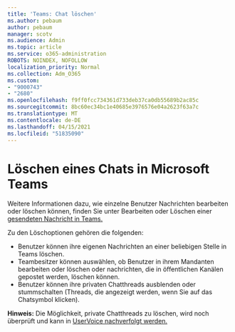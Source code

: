 ```yaml
---
title: 'Teams: Chat löschen'
ms.author: pebaum
author: pebaum
manager: scotv
ms.audience: Admin
ms.topic: article
ms.service: o365-administration
ROBOTS: NOINDEX, NOFOLLOW
localization_priority: Normal
ms.collection: Adm_O365
ms.custom:
- "9000743"
- "2680"
ms.openlocfilehash: f9ff0fcc734361d733deb37ca0db55689b2ac85c
ms.sourcegitcommit: 8bc60ec34bc1e40685e3976576e04a2623f63a7c
ms.translationtype: MT
ms.contentlocale: de-DE
ms.lasthandoff: 04/15/2021
ms.locfileid: "51835090"
---
```

# <a name="delete-a-chat-in-microsoft-teams"></a>Löschen eines Chats in Microsoft Teams

Weitere Informationen dazu, wie einzelne Benutzer Nachrichten bearbeiten oder löschen können, finden Sie unter Bearbeiten oder Löschen einer [gesendeten Nachricht in Teams.](https://support.office.com/article/5f1fe604-a900-4a07-b8b7-8cf70ed6b263) 

Zu den Löschoptionen gehören die folgenden:

- Benutzer können ihre eigenen Nachrichten an einer beliebigen Stelle in Teams löschen.
- Teambesitzer können auswählen, ob Benutzer in ihrem Mandanten bearbeiten oder löschen oder nachrichten, die in öffentlichen Kanälen gepostet werden, löschen können.
- Benutzer können ihre privaten Chatthreads ausblenden oder stummschalten (Threads, die angezeigt werden, wenn Sie auf das Chatsymbol klicken).

**Hinweis:** Die Möglichkeit, private Chatthreads zu löschen, wird noch überprüft und kann in [UserVoice nachverfolgt werden.](https://microsoftteams.uservoice.com/forums/555103-public/suggestions/33535006-delete-private-chat-threads) 